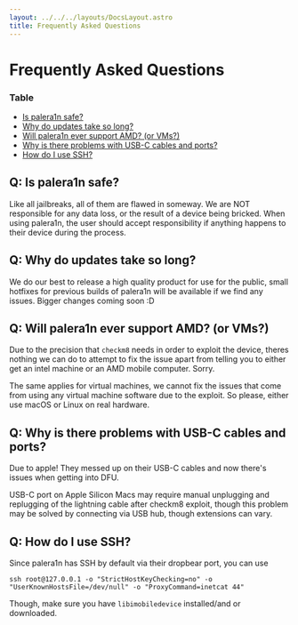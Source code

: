 ```yaml
---
layout: ../../../layouts/DocsLayout.astro
title: Frequently Asked Questions
---
```

# Frequently Asked Questions

### Table
- [Is palera1n safe?](#q-is-palera1n-safe)
- [Why do updates take so long?](#q-why-do-updates-take-so-longe)
- [Will palera1n ever support AMD? (or VMs?)](#q-will-palera1n-ever-support-amd-or-vms)
- [Why is there problems with USB-C cables and ports?](#q-why-is-there-problems-with-usb-c-cables-and-ports)
- [How do I use SSH?](#q-how-do-i-use-ssh)


## Q: Is palera1n safe?
Like all jailbreaks, all of them are flawed in someway. We are NOT responsible for any data loss, or the result of a device being bricked. When using palera1n, the user should accept responsibility if anything happens to their device during the process.

## Q: Why do updates take so long?
We do our best to release a high quality product for use for the public, small hotfixes for previous builds of palera1n will be available if we find any issues. Bigger changes coming soon :D

## Q: Will palera1n ever support AMD? (or VMs?)
Due to the precision that `checkm8` needs in order to exploit the device, theres nothing we can do to attempt to fix the issue apart from telling you to either get an intel machine or an AMD mobile computer. Sorry.

The same applies for virtual machines, we cannot fix the issues that come from using any virtual machine software due to the exploit. So please, either use macOS or Linux on real hardware.

## Q: Why is there problems with USB-C cables and ports?
Due to apple! They messed up on their USB-C cables and now there's issues when getting into DFU.

USB-C port on Apple Silicon Macs may require manual unplugging and replugging of the lightning cable after checkm8 exploit, though this problem may be solved by connecting via USB hub, though extensions can vary.

## Q: How do I use SSH?
Since palera1n has SSH by default via their dropbear port, you can use 
```
ssh root@127.0.0.1 -o "StrictHostKeyChecking=no" -o "UserKnownHostsFile=/dev/null" -o "ProxyCommand=inetcat 44"
```

Though, make sure you have `libimobiledevice` installed/and or downloaded.
